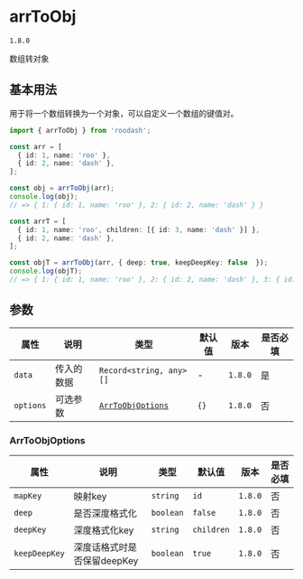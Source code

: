 # arrToObj

`1.8.0`

数组转对象

## 基本用法
用于将一个数组转换为一个对象，可以自定义一个数组的键值对。

```typescript
import { arrToObj } from 'roodash';

const arr = [
  { id: 1, name: 'roo' },
  { id: 2, name: 'dash' },
];

const obj = arrToObj(arr);
console.log(obj);
// => { 1: { id: 1, name: 'roo' }, 2: { id: 2, name: 'dash' } }

const arrT = [
  { id: 1, name: 'roo', children: [{ id: 3, name: 'dash' }] },
  { id: 2, name: 'dash' },
];

const objT = arrToObj(arr, { deep: true, keepDeepKey: false  });
console.log(objT);
// => { 1: { id: 1, name: 'roo' }, 2: { id: 2, name: 'dash' }, 3: { id: 3, name: 'dash' } }

```

## 参数

| 属性        | 说明         | 类型                                               | 默认值  | 版本      | 是否必填 |
|-----------|------------|--------------------------------------------------|------|---------|------|
| `data`    | 传入的数据 |`Record<string, any>[]` | -    | `1.8.0` | 是    |
| `options` | 可选参数       | [`ArrToObjOptions`](#arrToObjOptions)        | `{}` | `1.8.0` | 否    |


### ArrToObjOptions
| 属性            | 说明                | 类型        | 默认值        | 版本      | 是否必填 |
|---------------|-------------------|-----------|------------|---------|------|
| `mapKey`      | 映射key             | `string`  | `id`       | `1.8.0` | 否    |
| `deep`        | 是否深度格式化           | `boolean` | `false`    | `1.8.0` | 否    |
| `deepKey`     | 深度格式化key          | `string`  | `children` | `1.8.0` | 否    |
| `keepDeepKey` | 深度话格式时是否保留deepKey | `boolean` | `true`     | `1.8.0` | 否    |
